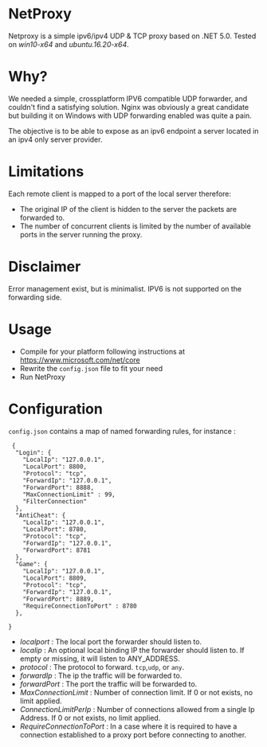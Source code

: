 NetProxy
========

Netproxy is a simple ipv6/ipv4 UDP & TCP proxy based on .NET 5.0.
Tested on *win10-x64* and *ubuntu.16.20-x64*.

Why? 
====
We needed a simple, crossplatform IPV6 compatible UDP forwarder, and couldn't find a satisfying solution. 
Nginx was obviously a great candidate but building it on Windows with UDP forwarding enabled was quite a pain.

The objective is to be able to expose as an ipv6 endpoint a server located in an ipv4 only server provider.

Limitations
===========
Each remote client is mapped to a port of the local server therefore:
- The original IP of the client is hidden to the server the packets are forwarded to.
- The number of concurrent clients is limited by the number of available ports in the server running the proxy.

Disclaimer
==========
Error management exist, but is minimalist. IPV6 is not supported on the forwarding side.

Usage
=====
- Compile for your platform following instructions at https://www.microsoft.com/net/core
- Rewrite the `config.json` file to fit your need
- Run NetProxy

Configuration
=============
`config.json` contains a map of named forwarding rules, for instance :


     {
      "Login": {
        "LocalIp": "127.0.0.1",
        "LocalPort": 8800,
        "Protocol": "tcp",
        "ForwardIp": "127.0.0.1",
        "ForwardPort": 8888,
        "MaxConnectionLimit" : 99,
        "FilterConnection"
      },
      "AntiCheat": {
        "LocalIp": "127.0.0.1",
        "LocalPort": 8780,
        "Protocol": "tcp",
        "ForwardIp": "127.0.0.1",
        "ForwardPort": 8781
      },
      "Game": {
        "LocalIp": "127.0.0.1",
        "LocalPort": 8809,
        "Protocol": "tcp",
        "ForwardIp": "127.0.0.1",
        "ForwardPort": 8889,
        "RequireConnectionToPort" : 8780
      },
      
    }

- *localport* : The local port the forwarder should listen to.
- *localip* : An optional local binding IP the forwarder should listen to. If empty or missing, it will listen to ANY_ADDRESS.
- *protocol* : The protocol to forward. `tcp`,`udp`, or `any`.
- *forwardIp* : The ip the traffic will be forwarded to.
- *forwardPort* : The port the traffic will be forwarded to.
- *MaxConnectionLimit* : Number of connection limit. If 0 or not exists, no limit applied.
- *ConnectionLimitPerIp* : Number of connections allowed from a single Ip Address. If 0 or not exists, no limit applied.
- *RequireConnectionToPort* : In a case where it is required to have a connection established to a proxy port before connecting to another. 
